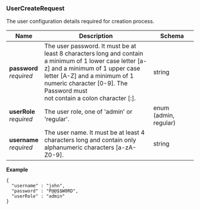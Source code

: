 
<a name="usercreaterequest"></a>
### UserCreateRequest
The user configuration details required for creation process.


|Name|Description|Schema|
|---|---|---|
|**password**  <br>*required*|The user password. It must be at least 8 characters long and contain<br>a minimum of 1 lower case letter [a-z] and a minimum of 1 upper case<br>letter [A-Z] and a minimum of 1 numeric character [0-9]. The Password must<br>not contain a colon character [:].|string|
|**userRole**  <br>*required*|The user role, one of 'admin' or 'regular'.|enum (admin, regular)|
|**username**  <br>*required*|The user name. It must be at least 4 characters long and contain only<br>alphanumeric characters [a-zA-Z0-9].|string|

**Example**
```
{
  "username" : "john",
  "password" : "P@@$$W0RD",
  "userRole" : "admin"
}
```



